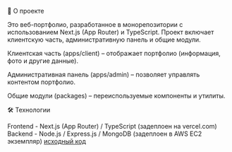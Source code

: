 📌 О проекте

Это веб-портфолио, разработанное в монорепозитории с использованием Next.js (App Router) и TypeScript. Проект включает клиентскую часть, административную панель и общие модули.

Клиентская часть (apps/client) – отображает портфолио (информация, фото и другие данные).

Административная панель (apps/admin) – позволяет управлять контентом портфолио.

Общие модули (packages) – переиспользуемые компоненты и утилиты.

🛠️ Технологии

Frontend - Next.js (App Router) / TypeScript (задеплоен на vercel.com)
Backend - Node.js / Express.js / MongoDB (задеплоен в AWS EC2 экземпляр) [исходный код](https://github.com/zh33nbekov/portfolio-server)
